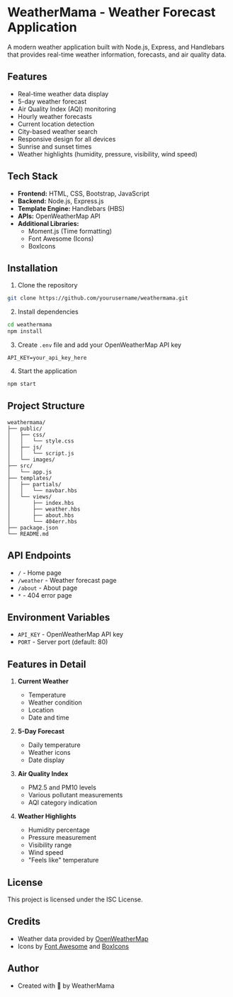 # WeatherMama - Weather Forecast Application

A modern weather application built with Node.js, Express, and Handlebars that provides real-time weather information, forecasts, and air quality data.

## Features

- Real-time weather data display
- 5-day weather forecast
- Air Quality Index (AQI) monitoring
- Hourly weather forecasts
- Current location detection
- City-based weather search
- Responsive design for all devices
- Sunrise and sunset times
- Weather highlights (humidity, pressure, visibility, wind speed)

## Tech Stack

- **Frontend:** HTML, CSS, Bootstrap, JavaScript
- **Backend:** Node.js, Express.js
- **Template Engine:** Handlebars (HBS)
- **APIs:** OpenWeatherMap API
- **Additional Libraries:** 
  - Moment.js (Time formatting)
  - Font Awesome (Icons)
  - BoxIcons

## Installation

1. Clone the repository
```bash
git clone https://github.com/yourusername/weathermama.git
```

2. Install dependencies
```bash
cd weathermama
npm install
```

3. Create `.env` file and add your OpenWeatherMap API key
```env
API_KEY=your_api_key_here
```

4. Start the application
```bash
npm start
```

## Project Structure

```
weathermama/
├── public/
│   ├── css/
│   │   └── style.css
│   ├── js/
│   │   └── script.js
│   └── images/
├── src/
│   └── app.js
├── templates/
│   ├── partials/
│   │   └── navbar.hbs
│   └── views/
│       ├── index.hbs
│       ├── weather.hbs
│       ├── about.hbs
│       └── 404err.hbs
├── package.json
└── README.md
```

## API Endpoints

- `/` - Home page
- `/weather` - Weather forecast page
- `/about` - About page
- `*` - 404 error page

## Environment Variables

- `API_KEY` - OpenWeatherMap API key
- `PORT` - Server port (default: 80)

## Features in Detail

1. **Current Weather**
   - Temperature
   - Weather condition
   - Location
   - Date and time

2. **5-Day Forecast**
   - Daily temperature
   - Weather icons
   - Date display

3. **Air Quality Index**
   - PM2.5 and PM10 levels
   - Various pollutant measurements
   - AQI category indication

4. **Weather Highlights**
   - Humidity percentage
   - Pressure measurement
   - Visibility range
   - Wind speed
   - "Feels like" temperature

## License

This project is licensed under the ISC License.

## Credits

- Weather data provided by [OpenWeatherMap](https://openweathermap.org/)
- Icons by [Font Awesome](https://fontawesome.com/) and [BoxIcons](https://boxicons.com/)

## Author

- Created with 🤍 by WeatherMama
